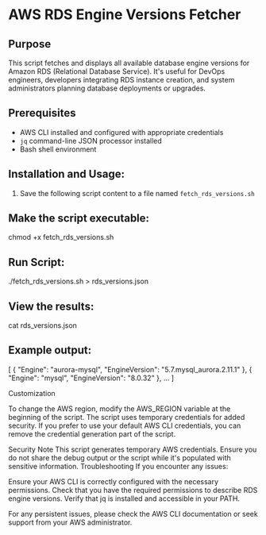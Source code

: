 # AWS RDS Engine Versions Fetcher

## Purpose

This script fetches and displays all available database engine versions for Amazon RDS (Relational Database Service). It's useful for DevOps engineers, developers integrating RDS instance creation, and system administrators planning database deployments or upgrades.

## Prerequisites

- AWS CLI installed and configured with appropriate credentials
- `jq` command-line JSON processor installed
- Bash shell environment

## Installation and Usage:

1. Save the following script content to a file named `fetch_rds_versions.sh`

## Make the script executable:

chmod +x fetch_rds_versions.sh

## Run Script:

./fetch_rds_versions.sh > rds_versions.json

## View the results:

cat rds_versions.json

## Example output:

[
  {
    "Engine": "aurora-mysql",
    "EngineVersion": "5.7.mysql_aurora.2.11.1"
  },
  {
    "Engine": "mysql",
    "EngineVersion": "8.0.32"
  },
  ...
]


Customization

To change the AWS region, modify the AWS_REGION variable at the beginning of the script.
The script uses temporary credentials for added security. If you prefer to use your default AWS CLI credentials, you can remove the credential generation part of the script.

Security Note
This script generates temporary AWS credentials. Ensure you do not share the debug output or the script while it's populated with sensitive information.
Troubleshooting
If you encounter any issues:

Ensure your AWS CLI is correctly configured with the necessary permissions.
Check that you have the required permissions to describe RDS engine versions.
Verify that jq is installed and accessible in your PATH.

For any persistent issues, please check the AWS CLI documentation or seek support from your AWS administrator.
